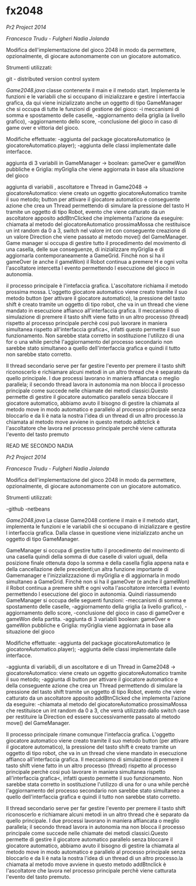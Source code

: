 fx2048
======


*Pr2 Project 2014*

*Francesca Trudu* -
*Fulgheri Nadia Jolanda*

Modifica dell'implementazione del gioco 2048 in modo da permettere, opzionalmente, di giocare autonomamente con un giocatore automatico. 



Strumenti utilizzati:

git - distributed version control system


*Game2048.java*
classe contenente il main e il metodo start.
Implementa le funzioni e le variabili che si occupano di inizializzare e gestire l interfaccia grafica,
da qui viene inizializzato anche un oggetto di tipo GameManager che si occupa di tutte le funzioni di gestione del gioco: 
-i meccanismi di somma e spostamento delle caselle, 
-aggiornamento della griglia (a livello grafico), 
-aggiornamento dello score, 
-conclusione del gioco in caso di game over e vittoria del gioco.


Modifiche effettuate:
-aggiunta del package giocatoreAutomatico (e giocatoreAutomatico.player);
-aggiunta delle classi implementate dalle interfacce.

aggiunta di 3 variabili in GameManager -> boolean: gameOver e gameWon pubbliche e Griglia: myGriglia che viene aggiornata in base alla situazione del gioco


aggiunta di variabili , ascoltatore e Thread in Game2048 -> 
giocatoreAutomatico: viene creato un oggetto giocatoreAutomatico tramite il suo metodo; 
button per attivare il giocatore automatico e conseguente azione che crea un Thread permettendo di simulare la pressione del tasto H tramite un oggetto di tipo Robot, evento che viene catturato da un ascoltatore apposito addBtnClicked che implementa l'azione da eseguire: 
chiamata al metodo del giocatoreAutomatico prossimaMossa che restituisce un int random da 0 a 3, switch nel valore int con conseguente creazione di un valore Direction che viene passato al metodo move() del GameManager.
Game manager  si occupa di gestire tutto il procedimento del movimento di una casella, delle sue conseguenze, di inizializzare  myGriglia e di aggiornarla contemporaneamente a GameGrid.
Finchè non si ha il gameOver (e anche il gameWon) il Robot continua a premere H e ogni volta l'ascoltatore intercetta l evento permettendo l esecuzione del gioco in autonomia.

il processo principale è l'intefaccia grafica.
L'ascoltatore richiama il metodo prossima mossa.
L'oggetto giocatore automatico viene creato tramite il suo metodo button (per attivare il giocatore automatico), la pressione del tasto shift è creato tramite un oggetto di tipo robot, che va in un thread che viene mandato in esecuzione affianco all'interfaccia grafica.
Il meccanismo di simulazione di premere il tasto shift viene fatto in un altro processo (thread) rispetto al processo principale perchè cosi può lavorare in maniera simultanea rispetto all'interfaccia grafica<, infatti questo permette il suo funzionamento. Non sarebbe stata corretto in sostituzione l'utilizzo  di una for o una while perchè l'aggiornamento del processo secondario non sarebbe stato simultaneo a quello dell'interfaccia grafica e quindi il tutto non sarebbe stato corretto.

Il thread secondario serve per far gestire l'evento per premere il tasto shift riconoscerlo e richiamare alcuni metodi in un altro thread che è separato da quello principale.
I due processi lavorano in maniera affiancata o meglio parallela; il secondo thread lavora in autonomia ma non blocca il processo principale come succede nelle chiamate dei metodi classici.Questo permette di gestire il giocatore automatico parallelo senza bloccare il giocatore automatico, abbiamo avuto il bisogno di gestire la chiamata al metodo move in modo automatico e parallelo al processo principale senza bloccarlo e da li è nata la nostra l'idea di un thread di un altro processo.la chiamata al metodo move avviene in questo metodo 
adbtclick è l'ascoltatore che lavora nel processo principale perchè viene catturata l'evento del tasto premuto 


READ ME SECONDO NADIA

*Pr2 Project 2014*

*Francesca Trudu* -
*Fulgheri Nadia Jolanda*

Modifica dell'implementazione del gioco 2048 in modo da permettere, opzionalmente, di giocare autonomamente con un giocatore automatico. 



Strumenti utilizzati:

-github
-netbeans

*Game2048.java*
La classe Game2048 contiene il main e il metodo start, implementa le funzioni e le variabili che si occupano di inizializzare e gestire l interfaccia grafica.
Dalla classe in questione viene inizializzato anche un oggetto di tipo GameManager.


GameManager  si occupa di gestire tutto il procedimento del movimento di una casella quindi della somma di due caselle di valori uguali, della posizione finale ottenuta dopo la somma e della casella figlia appena nata e della cancellazione delle precedenti;un altra funzione importante di Gamemanager e l'inizzializzazione di  myGriglia e di aggiornarla in modo simultaneo a GameGrid.
Finchè non si ha il gameOver (e anche il gameWon) il Robot continua a premere shift e ogni volta l'ascoltatore intercetta l evento permettendo l esecuzione del gioco in autonomia.
Quindi riassumendo GameManager si occupa delle seguenti funzioni:
-meccanismi di somma e spostamento delle caselle, 
-aggiornamento della griglia (a livello grafico), 
-aggiornamento dello score, 
-conclusione del gioco in caso di gameOver e gameWon della partita.
-aggiunta di 3 variabili boolean: gameOver e gameWon pubbliche e Griglia: myGriglia viene aggiornata in base alla situazione del gioco

Modifiche effettuate:
-aggiunta del package giocatoreAutomatico (e giocatoreAutomatico.player);
-aggiunta delle classi implementate dalle interfacce.



-aggiunta di variabili, di un ascoltatore e di un Thread in Game2048 -> giocatoreAutomatico: viene creato un oggetto giocatoreAutomatico tramite il suo metodo; 
-aggiunta di button per attivare il giocatore automatico e della conseguente azione che crea un Thread permettendo di simulare la pressione del tasto shift tramite un oggetto di tipo Robot, evento che viene catturato da un ascoltatore apposito addBtnClicked che implementa l'azione da eseguire: 
-chiamata al metodo del giocatoreAutomatico prossimaMossa che restituisce un int random da 0 a 3, che verrà utilizzato dallo switch case per restituire la Direction ed essere successivamente passato al metodo move() del GameManager.


Il processo principale rimane comunque l'intefaccia grafica.
L'oggetto giocatore automatico viene creato tramite il suo metodo button (per attivare il giocatore automatico), la pressione del tasto shift è creato tramite un oggetto di tipo robot, che va in un thread che viene mandato in esecuzione affianco all'interfaccia grafica.
Il meccanismo di simulazione di premere il tasto shift viene fatto in un altro processo (thread) rispetto al processo principale perchè cosi può lavorare in maniera simultanea rispetto all'interfaccia grafica<, infatti questo permette il suo funzionamento. Non sarebbe stata corretto in sostituzione l'utilizzo  di una for o una while perchè l'aggiornamento del processo secondario non sarebbe stato simultaneo a quello dell'interfaccia grafica e quindi il tutto non sarebbe stato corretto.

Il thread secondario serve per far gestire l'evento per premere il tasto shift riconoscerlo e richiamare alcuni metodi in un altro thread che è separato da quello principale.
I due processi lavorano in maniera affiancata o meglio parallela; il secondo thread lavora in autonomia ma non blocca il processo principale come succede nelle chiamate dei metodi classici.Questo permette di gestire il giocatore automatico parallelo senza bloccare il giocatore automatico, abbiamo avuto il bisogno di gestire la chiamata al metodo move in modo automatico e parallelo al processo principale senza bloccarlo e da li è nata la nostra l'idea di un thread di un altro processo.la chiamata al metodo move avviene in questo metodo 
addBtnclick è l'ascoltatore che lavora nel processo principale perchè viene catturata l'evento del tasto premuto.
